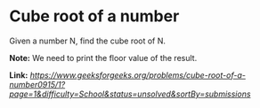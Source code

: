 # Cube root of a number
Given a number N, find the cube root of N.  
  
**Note:** We need to print the floor value of the result.  

**Link:** _https://www.geeksforgeeks.org/problems/cube-root-of-a-number0915/1?page=1&difficulty=School&status=unsolved&sortBy=submissions_
